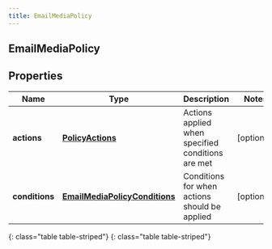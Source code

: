 ```yaml
---
title: EmailMediaPolicy
---
```

## EmailMediaPolicy


## Properties

| Name | Type | Description | Notes |
| ------------ | ------------- | ------------- | ------------- |
| **actions** | [**PolicyActions**](PolicyActions.html) | Actions applied when specified conditions are met |  [optional] |
| **conditions** | [**EmailMediaPolicyConditions**](EmailMediaPolicyConditions.html) | Conditions for when actions should be applied |  [optional] |
{: class="table table-striped"}
{: class="table table-striped"}


